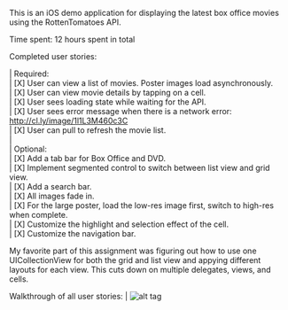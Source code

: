 This is an iOS demo application for displaying the latest box office movies using the RottenTomatoes API.

Time spent: 12 hours spent in total

Completed user stories:

| Required:  
| [X] User can view a list of movies. Poster images load asynchronously.  
| [X] User can view movie details by tapping on a cell.  
| [X] User sees loading state while waiting for the API.  
| [X] User sees error message when there is a network error: http://cl.ly/image/1l1L3M460c3C  
| [X] User can pull to refresh the movie list.  
|   
| Optional:  
| [X] Add a tab bar for Box Office and DVD.  
| [X] Implement segmented control to switch between list view and grid view.  
| [X] Add a search bar.  
| [X] All images fade in.  
| [X] For the large poster, load the low-res image first, switch to high-res when complete.  
| [X] Customize the highlight and selection effect of the cell.  
| [X] Customize the navigation bar.  

My favorite part of this assignment was figuring out how to use one UICollectionView for both the grid and list view and appying different layouts for each view. This cuts down on multiple delegates, views, and cells.

Walkthrough of all user stories:
| ![alt tag](https://github.com/longsview/Tomatoes/blob/master/tomatos.gif?raw=true)  
